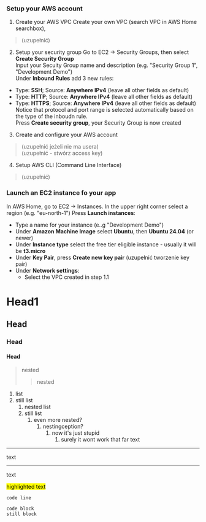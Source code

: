 ### Setup your AWS account
1. Create your AWS VPC 
Create your own VPC (search VPC in AWS Home searchbox), 
>(uzupełnić)

2. Setup your security group
Go to EC2 -> Security Groups, then select **Create Security Group**  
Input your Secuity Group name and description (e.g. "Security Group 1", "Development Demo")  
Under **Inbound Rules** add 3 new rules:  
+ Type: **SSH**; Source: **Anywhere IPv4** (leave all other fields as default)  
+ Type: **HTTP**; Source: **Anywhere IPv4** (leave all other fields as default)  
+ Type: **HTTPS**; Source: **Anywhere IPv4** (leave all other fields as default)  
Notice that protocol and port range is selected automatically based on the type of the inboudn rule.  
Press **Create security group**, your Security Group is now created

3. Create and configure your AWS account
>(uzupełnić jeżeli nie ma usera)  
>(uzupełnić - stwórz access key)

4. Setup AWS CLI (Command Line Interface)
>(uzupełnić)

###  Launch an EC2 instance fo your app
In AWS Home, go to EC2 -> Instances. In the upper right corner select a region (e.g. "eu-north-1")
Press **Launch instances**:
+ Type a name for your instance (e..g "Development Demo")
+ Under **Amazon Machine Image** select **Ubuntu**, then **Ubuntu 24.04** (or newer)
+ Under **Instance type** select the free tier eligible instance - usually it will be **t3.micro**
+ Under **Key Pair**, press **Create new key pair**
	(uzupełnić tworzenie key pair)
+ Under **Network settings**:
	+ Select the VPC created in step 1.1


	
# Head1
## Head
### Head
#### Head

> nested
>> nested
1. list
2. still list
    1. nested list
    1. still list
        1. even more nested?
            1. nestingception?
                1. now it's just stupid
                    1. surely it wont work that far
text
*****
text
______
text

<mark>highlighted text</mark>

`code line`

```
code block
still block
```


